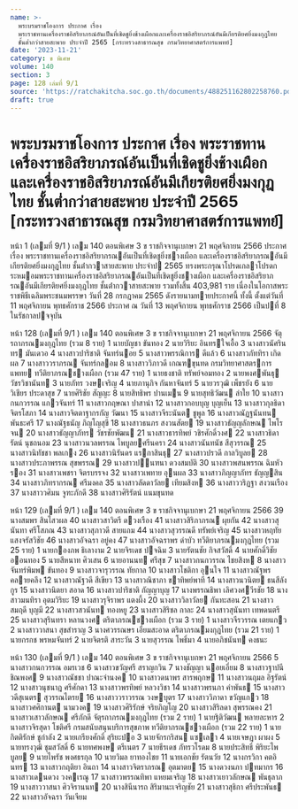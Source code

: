 ```yaml
---
name: >-
  พระบรมราชโองการ ประกาศ เรื่อง
  พระราชทานเครื่องราชอิสริยาภรณ์อันเป็นที่เชิดชูยิ่งช้างเผือกและเครื่องราชอิสริยาภรณ์อันมีเกียรติยศยิ่งมงกุฎไทย
  ชั้นต่ำกว่าสายสะพาย ประจำปี 2565 [กระทรวงสาธารณสุข กรมวิทยาศาสตร์การแพทย์]
date: '2023-11-21'
category: ข พิเศษ
volume: 140
section: 3
page: 128 เล่มที่ 9/1
source: 'https://ratchakitcha.soc.go.th/documents/488251162802258760.pdf'
draft: true
---
```


# พระบรมราชโองการ ประกาศ เรื่อง พระราชทานเครื่องราชอิสริยาภรณ์อันเป็นที่เชิดชูยิ่งช้างเผือกและเครื่องราชอิสริยาภรณ์อันมีเกียรติยศยิ่งมงกุฎไทย ชั้นต่ำกว่าสายสะพาย ประจำปี 2565 [กระทรวงสาธารณสุข กรมวิทยาศาสตร์การแพทย์]

หน้า 1 (เลมที่ 9/1 ) เลม 140 ตอนพิเศษ 3 ข ราชกิจจานุเบกษา 21 พฤศจิกายน 2566 ประกาศ เรื่อง พระราชทานเครื่องราชอิสริยาภรณอันเป็นที่เชิดชูยิ่งชางเผือก และเครื่องราชอิสริยาภรณอันมีเกียรติยศยิ่งมงกุฎไทย ชั้นต่ํากวาสายสะพาย ประจําป 2565 ทรงพระกรุณาโปรดเกลาโปรดกระหมอมพระราชทานเครื่องราชอิสริยาภรณอันเป็นที่เชิดชูยิ่งชางเผือก และเครื่องราชอิสริยาภรณอันมีเกียรติยศยิ่งมงกุฎไทย ชั้นต่ํากวาสายสะพาย รวมทั้งสิ้น 403,981 ราย เนื่องในโอกาสพระราชพิธีเฉลิมพระชนมพรรษา วันที่ 28 กรกฎาคม 2565 ดังรายนามทายประกาศนี้ ทั้งนี้ ตั้งแต่วันที่ 11 พฤศจิกายน พุทธศักราช 2566 ประกาศ ณ วันที่ 13 พฤศจิกายน พุทธศักราช 2566 เป็นปที่ 8 ในรัชกาลปจจุบัน

หน้า 128 (เลมที่ 9/1 ) เลม 140 ตอนพิเศษ 3 ข ราชกิจจานุเบกษา 21 พฤศจิกายน 2566 จัตุรถาภรณมงกุฎไทย (รวม 8 ราย) 1 นายบัญชา ขันทอง 2 นายวิริยะ อินทรใจเอื้อ 3 นางสาวนัศรินทร มันเดวอ 4 นางสาวปาริชาติ จันทร์นอย 5 นางสาวพรรณิการ ดีแล้ว 6 นางสาวภัททิรา เกิดผล 7 นางสาววราภรณ จันทร์กลอม 8 นางสาววิภาวดี เกณฑขุนทด กรมวิทยาศาสตรการแพทย ทวีติยาภรณชางเผือก (รวม 47 ราย) 1 นายธงชาติ ทรัพย์จอมทอง 2 นายพงศพันธุ วัชรวิชานันท 3 นายภัทร วงษเจริญ 4 นายภานุกิจ กันหาจันทร์ 5 นายวรวุฒิ เพ็ชรยัง 6 นายวิเชียร ประดาสุข 7 นายศิริชัย สัญญะ 8 นายสิทธิพร ปานเมน 9 นายสุทธิวัฒน ลําใย 10 นางสาวกนกวรรณ แกวจันทร์ 11 นางสาวกฤษณา ปาสานํา 12 นางสาวกอบบุญ บุญเย็น 13 นางสาวกุลธิดา จิตรโสภา 14 นางสาวจิตตาฐากรกัญ วัฒนา 15 นางสาวจีระนันต ชูพูล 16 นางสาวณัฏฐนันทน พันธะศรี 17 นางณัฐธนัญ ภิญโญสุขี 18 นางสาวธนภร สงวนสัตย 19 นางสาวธัญญลักษณ ไพโรจน 20 นางสาวธัญญาภัทร วัชรชัยพัฒน 21 นางสาวธารทิพย์ วชิรศักดิ์วงศ 22 นางสาวธิดารัตน์ นุชถนอม 23 นางสาวนวลพรรณ ไพบูลยศรีนครา 24 นางสาวนันทนัช สีสุวรรณ 25 นางสาวนิทัชชา พลเกง 26 นางสาวนิรันดร แรกาสินธุ 27 นางสาวปรวดี กาลวิบูลย 28 นางสาวประภาพรรณ สุขพรรณ 29 นางสาวปนฑนา ดวงสมบัติ 30 นางสาวพสนพรรณ ฉิมหัวรอง 31 นางสาวเพชรา จิตรบรรจง 32 นางสาวเพทาย อุนผล 33 นางสาวภิญญาภัทร ธัญญสิน 34 นางสาวภิทรากรณ ศรีมงคล 35 นางสาวลัดดาวัลย เทียมสิงห 36 นางสาววริฏฐา สงวนเรือง 37 นางสาววศิมน จูฑะภักดี 38 นางสาวศิริรัตน์ แนมขุนทด

หน้า 129 (เลมที่ 9/1 ) เลม 140 ตอนพิเศษ 3 ข ราชกิจจานุเบกษา 21 พฤศจิกายน 2566 39 นางสมพร สินไสวผล 40 นางสาวสาวิตรี ดวงเรือง 41 นางสาวสิริภาภรณ ผุยกัน 42 นางสาวสุนันทา ศรีโสภณ 43 นางสาวสุภาวดี สายแถม 44 นางสาวสุวรรณดี ทรัพย์เจริญ 45 นางสาวหฤทัย แสงจรัสวิชัย 46 นางสาวอัจฉรา อยู่คง 47 นางสาวอัจฉราพร ดําบัว ทวีติยาภรณมงกุฎไทย (รวม 25 ราย) 1 นายกองภพ ธิเลางาม 2 นายจิรเดช ปจฉิม 3 นายรัตนชัย กิจสวัสดิ์ 4 นายศักดิ์วิชัย ออนทอง 5 นายสีหนาท ศิวเสน 6 นายอานนท ศรีสุข 7 นางสาวกนกวรรณ ไชยสิงห 8 นางสาวจันทร์พิมพ ขันทอง 9 นางสาวจารุวรรณ ทัยกาล 10 นางสาวโชติกา อุนใจ 11 นางสาวณัฐพร คลายคลึง 12 นางสาวณัฐวดี สีเขียว 13 นางสาวณิชาภา ขาทิพย์พาที 14 นางสาวนวนิตย ธนสีลังกูร 15 นางสาวนิตยา สอาด 16 นางสาวปาริชาติ กัญญาบุญ 17 นางพรรณธิพา เลิศวงศวีรชัย 18 นางสาวมนทิรา อุตมวิริยะ 19 นางสาวรุจิราพร แตงผึ้ง 20 นางสาววิลาวัลย กันทะสอน 21 นางสาวสมฤดี บุญมี 22 นางสาวสวนันท ทองหยู 23 นางสาวสิริชล กาละ 24 นางสาวสุนันทา เทพดนตรี 25 นางสาวสุรินทรา หลานวงศ ตริตาภรณชางเผือก (รวม 3 ราย) 1 นางสาวจีรวรรณ เตยแกว 2 นางสาววาสนา สุขสําราญ 3 นางศวรรณษร เอี่ยมสะอาด ตริตาภรณมงกุฎไทย (รวม 21 ราย) 1 นายกรกช พรหมจันทร์ 2 นายจิตรติ สาระวัน 3 นายสุวรรณ โพธิ์มา 4 นายอภิชนันท คงธนะ

หน้า 130 (เลมที่ 9/1 ) เลม 140 ตอนพิเศษ 3 ข ราชกิจจานุเบกษา 21 พฤศจิกายน 2566 5 นางสาวกนกวรรณ อมรเวช 6 นางสาวขวัญศรี สราญกวิน 7 นางชัญญา นอยเอี่ยม 8 นางสาวฐาปนี ชิณพงศ 9 นางสาวณัชชา ปาณะจํานงค 10 นางสาวดนาพร สารพฤกษ 11 นางสาวนฤมล อิฐรัตน์ 12 นางสาวนุชนาฎ ศรีศักดา 13 นางสาวพรทิพย์ หลวงวิชา 14 นางสาวพรนภา คําพันธ 15 นางสาววดีสุเนตร สุวรรณไตรย 16 นางสาววราวรรณ วงษบุตร 17 นางสาววิภาดา ขวัญแกว 18 นางสาวศศิกานต นามวงค 19 นางสาวศิริรักษ์ จริยภิญโญ 20 นางสาวสิริลดา สุพรรณคง 21 นางสาวเสาวลักษณ ศรีภักดี จัตุรถาภรณมงกุฎไทย (รวม 2 ราย) 1 นายฐิติวัฒน พลายละหาร 2 นางสาวจิรสุดา โชติศรี กรมสนับสนุนบริการสุขภาพ ทวีติยาภรณชางเผือก (รวม 22 ราย) 1 นายกิตติรักษ์ ชูกําลัง 2 นายเกรียงศักดิ์ สุริยะปอ 3 นายจักรกริสน แซเลา 4 นายเจษฎา ผาผง 5 นายทรงวุฒิ ชุมสวัสดิ์ 6 นายทศพงษ ตรีเนตร 7 นายธีรเดช ภัทรวโรดม 8 นายประสิทธิ์ พิริยะไพบูลย 9 นายไพรัช พงศธรกุล 10 นายวิมล ยาทองไชย 11 นายเอกชัย รัตนวัย 12 นางกรวิกา คตอินทร 13 นางสาวกฤติยา อินถา 14 นางสาวจิตราภรณ อุตมาตย 15 นางดวงนภา ปทมากร 16 นางสาวเดนดวง วงคเรณู 17 นางสาวพรรณทิพา แหยมเจริญ 18 นางสาวเยาวลักษณ พันธุลาภ 19 นางสาววาสนา ศิวจิรานนท 20 นางสินีนารถ สิริมานะเจริญชัย 21 นางสาวสุธิกา ศรีประพันธ 22 นางสาวอัจฉรา วันเจียม
